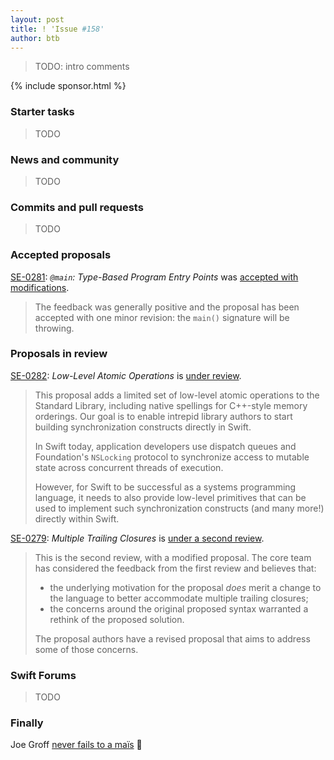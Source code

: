 ```yaml
---
layout: post
title: ! 'Issue #158'
author: btb
---
```


> TODO: intro comments

<!--excerpt-->

{% include sponsor.html %}

### Starter tasks

> TODO

### News and community

> TODO

### Commits and pull requests

> TODO

### Accepted proposals

[SE-0281](https://github.com/apple/swift-evolution/blob/master/proposals/0281-main-attribute.md): *`@main`: Type-Based Program Entry Points* was [accepted with modifications](https://forums.swift.org/t/accepted-with-modifications-se-0281-main-type-based-program-entry-points/35400).

> The feedback was generally positive and the proposal has been accepted with
one minor revision: the `main()` signature will be throwing.

### Proposals in review

[SE-0282](https://github.com/apple/swift-evolution/blob/master/proposals/0282-atomics.md): *Low-Level Atomic Operations* is [under review](https://forums.swift.org/t/se-0282-low-level-atomic-operations/35382).

> This proposal adds a limited set of low-level atomic operations to the
Standard Library, including native spellings for C++-style memory orderings.
Our goal is to enable intrepid library authors to start building synchronization
constructs directly in Swift.
>
> In Swift today, application developers use dispatch queues and Foundation's
`NSLocking` protocol to synchronize access to mutable state across concurrent
threads of execution.
>
> However, for Swift to be successful as a systems programming language, it
needs to also provide low-level primitives that can be used to implement such
synchronization constructs (and many more!) directly within Swift.

[SE-0279](https://github.com/apple/swift-evolution/blob/master/proposals/0279-multiple-trailing-closures.md): *Multiple Trailing Closures* is [under a second review](https://forums.swift.org/t/se-0279-multiple-trailing-closures-amended/35435).

> This is the second review, with a modified proposal. The core team has
considered the feedback from the first review and believes that:
>
> - the underlying motivation for the proposal _does_ merit a change to the
language to better accommodate multiple trailing closures;
> - the concerns around the original proposed syntax warranted a rethink of the
proposed solution.
>
> The proposal authors have a revised proposal that aims to address some of
those concerns.

### Swift Forums

> TODO

### Finally

Joe Groff [never fails to a maïs](https://twitter.com/jckarter/status/1249098635813376003) 🌽
